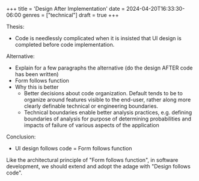 +++
title = 'Design After Implementation'
date = 2024-04-20T16:33:30-06:00
genres = ["technical"]
draft = true
+++

Thesis: 

- Code is needlessly complicated when it is insisted that UI design is completed before code implementation.

Alternative: 

- Explain for a few paragraphs the alternative (do the design AFTER code has been written)
- Form follows function
- Why this is better
  - Better decisions about code organization. Default tends to be to organize around features visible to the end-user, rather along more clearly definable technical or engineering boundaries. 
  - Technical boundaries enable better analysis practices, e.g. defining boundaries of analysis for purpose of determining probabilities and impacts of failure of various aspects of the application


Conclusion:
- UI design follows code = Form follows function

Like the architectural principle of "Form follows function", in software development, we should extend and adopt the adage with "Design follows code". 

